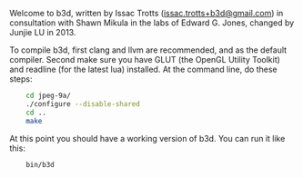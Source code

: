 Welcome to b3d, written by Issac Trotts (issac.trotts+b3d@gmail.com) 
in consultation with Shawn Mikula in the labs of Edward G. Jones, 
changed by Junjie LU in 2013.

To compile b3d, first clang and llvm are recommended, and as the default 
compiler.  Second make sure you have GLUT (the OpenGL Utility Toolkit)
and readline (for the latest lua) installed.  At the command line, do these 
steps:
```sh
	cd jpeg-9a/
	./configure --disable-shared
	cd ..
	make
```
At this point you should have a working version of b3d.  You can run it like
this:
```sh
	bin/b3d
```
